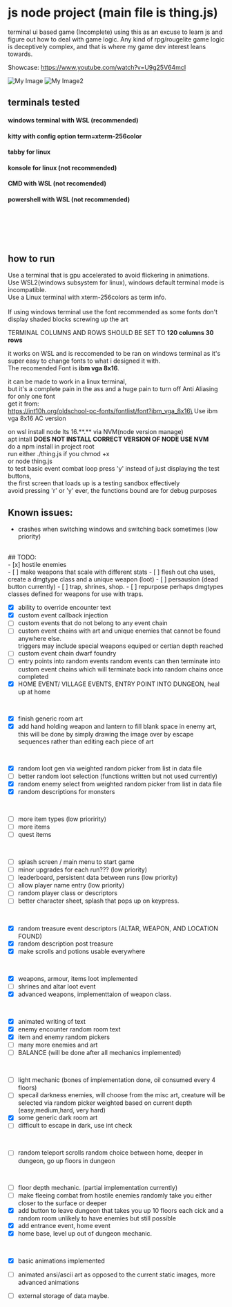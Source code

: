 # js node project (main file is thing.js)
terminal ui based game (Incomplete)
using this as an excuse to learn js and figure out how to deal with game logic.
Any kind of rpg/rougelite game logic is deceptively complex, and that is where my game dev interest leans towards.

Showcase: https://www.youtube.com/watch?v=U9g25V64mcI

![My Image](screenshots/combat.png)
![My Image2](screenshots/lib.png)

## terminals tested
#### windows terminal with WSL (recommended)
#### kitty with config option term=xterm-256color
#### tabby for linux

#### konsole for linux (not recommended)
#### CMD with WSL (not recomended)
#### powershell with WSL (not recommended)
\
\
\
<br>
## how to run
Use a terminal that is gpu accelerated to avoid flickering in animations.\
Use WSL2(windows subsystem for linux), windows default terminal mode is incompatible.\
Use a Linux terminal with xterm-256colors as term info.\
<br>
If using windows terminal use the font recommended as some fonts don't display shaded blocks screwing up the art
<br>

TERMINAL COLUMNS AND ROWS SHOULD BE SET TO <b>120 columns 30 rows</b>
<br>

it works on WSL and is reccomended to be ran on windows terminal as it's super easy to change fonts to what i designed it with. \
The recomended Font is <b>ibm vga 8x16</b>.

it can be made to work in a linux terminal, \
but it's a complete pain in the ass and a huge pain to turn off Anti Aliasing for only one font
<br>
get it from:\
https://int10h.org/oldschool-pc-fonts/fontlist/font?ibm_vga_8x16\
Use ibm vga 8x16 AC version



on wsl install node lts 16.\*\*.\*\* via NVM(node version manage) \
apt intall <b>DOES NOT INSTALL CORRECT VERSION OF NODE USE NVM</b> \
do a npm install in project root 
<br>
run either ./thing.js if you chmod +x \
or node thing.js 
<br>
to test basic event combat loop press 'y' instead of just displaying the test buttons,\
the first screen that loads up is a testing sandbox effectively\
avoid pressing 'r' or 'y' ever, the functions bound are for debug purposes
<br>

## Known issues:
- crashes when switching windows and switching back sometimes (low priority)
<br>
## TODO:
<br>
- [x] hostile enemies

<br>
- [ ] make weapons that scale with different stats
- [ ] flesh out cha uses, create a dmgtype class and a unique weapon (loot)
- [ ] persausion (dead button currently)
- [ ] trap, shrines, shop.
- [ ] repurpose perhaps dmgtypes classes defined for weapons for use with traps.
<br>
  
- [x] ability to override encounter text
- [x] custom event callback injection
- [ ] custom events that do not belong to any event chain
- [ ] custom event chains with art and unique enemies that cannot be found anywhere else.\
triggers may include special weapons equiped or certian depth reached
- [ ] custom event chain dwarf foundry
- [ ] entry points into random events random events can then terminate into custom event chains which will terminate back into random chains once completed
- [x] HOME EVENT/ VILLAGE EVENTS, ENTRY POINT INTO DUNGEON, heal up at home
<br>
  
- [x] finish generic room art
- [x] add hand holding weapon and lantern to fill blank space in enemy art, this will be done by simply drawing the image over by escape sequences rather than editing each piece of art
<br>
  
- [x] random loot gen via weighted random picker from list in data file
- [ ] better random loot selection (functions written but not used currently)
- [x] random enemy select from weighted random picker from list in data file
- [x] random descriptions for monsters
<br>
  
- [ ] more item types (low prioririty)
- [ ] more items
- [ ] quest items
<br>
  
- [ ] splash screen / main menu to start game
- [ ] minor upgrades for each run??? (low priority)
- [ ] leaderboard, persistent data between runs (low priority)
- [ ] allow player name entry (low priority)
- [ ] random player class or descriptors
- [ ] better character sheet, splash that pops up on keypress.
<br>
  
- [x] random treasure event descriptors (ALTAR, WEAPON, AND LOCATION FOUND)
- [x] random description post treasure
- [x] make scrolls and potions usable everywhere
<br>
  
- [x] weapons, armour, items loot implemented
- [ ] shrines and altar loot event
- [x] advanced weapons, implementtaion of weapon class.
<br>
  
- [x] animated writing of text
- [x] enemy encounter random room text 
- [x] item and enemy random pickers
- [ ] many more enemies and art
- [ ] BALANCE (will be done after all mechanics implemented)
<br>
  
- [ ] light mechanic (bones of implementation done, oil consumed every 4 floors)
- [ ] specail darkness enemies, will choose from the misc art, creature will be selected via random picker weighted based on current depth (easy,medium,hard, very hard)
- [x] some generic dark room art
- [ ] difficult to escape in dark, use int check
<br>
  
- [ ] random teleport scrolls random choice between home, deeper in dungeon, go up floors in dungeon
<br>
  
- [ ] floor depth mechanic. (partial implementation currently)
- [ ] make fleeing combat from hostile enemies randomly take you either closer to the surface
or deeper
- [x] add button to leave dungeon that takes you up 10 floors each cick and a random room unlikely to have enemies but still possible
- [x] add entrance event, home event
- [x] home base, level up out of dungeon mechanic.
<br>

- [x] basic animations implemented
- [ ] animated ansi/ascii art as opposed to the current static images, more advanced animations   

- [ ] external storage of data maybe.

